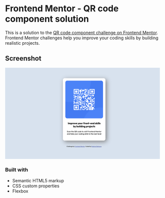 # Frontend Mentor - QR code component solution

This is a solution to the [QR code component challenge on Frontend Mentor](https://www.frontendmentor.io/challenges/qr-code-component-iux_sIO_H). Frontend Mentor challenges help you improve your coding skills by building realistic projects. 


## Screenshot

![](./screenshot.png)


### Built with

- Semantic HTML5 markup
- CSS custom properties
- Flexbox

